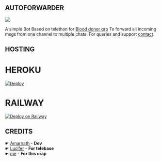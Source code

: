 ## AUTOFORWARDER
![.](https://telegra.ph//file/ae493ce1d45e04044e9dc.jpg)

A simple Bot Based on telethon for [Blood donor grp](https://t.me/TamilBloodBank) To forward all incoming msgs from one channel to multiple chats. For queries and support [contact](http://t.me/tamilvip007).

## <b>HOSTING</b>


# HEROKU
[![Deploy](https://www.herokucdn.com/deploy/button.svg)](https://heroku.com/deploy?template=https://github.com/TAMILVIP007/sylviorus.git)

# RAILWAY
[![Deploy on Railway](https://railway.app/button.svg)](https://railway.app/new/template?template=https%3A%2F%2Fgithub.com%2FTAMILVIP007%2FBDBOT&envs=API_KEY%2CAPI_HASH%2CTOKEN%2CDB_URL)

## CREDITS
☛   [Amarnath](https://GitHub.com/amarnayhcjd)  - <b>Dev</b><br>
☛   [Lucifer](https://GitHub.com/lucifeermorningstar)  - <b>For telebase</b><br>
☛   [me](https://GitHub.com/tamilvip007)  - <b>For this crap</b>

